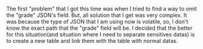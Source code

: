 The first "problem" that I got this time was when I tried to find a way to omit the "grade" JSON's field. But, all solution that I get was very complex. It was because the type of JSON that I am using now is volatile, so, I don't know the exact path that the "grade" field will be. I decided that the better for this situation(and situation where I need to separate sensitives datas) is to create a new table and link them with the table with normal datas.

